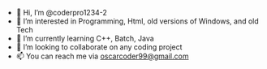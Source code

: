 - 👋 Hi, I’m @coderpro1234-2
- 👀 I’m interested in Programming, Html, old versions of Windows, and old Tech
- 🌱 I’m currently learning C++, Batch, Java
- 💞️ I’m looking to collaborate on any coding project
- 📫 You can reach me via oscarcoder99@gmail.com

<!---
coderpro1234-2/coderpro1234-2 is a ✨ special ✨ repository because its `README.md` (this file) appears on your GitHub profile.
You can click the Preview link to take a look at your changes.
--->
